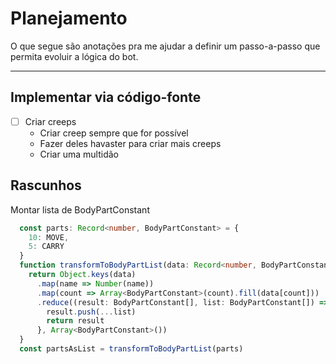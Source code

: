 # Planejamento  

O que segue são anotações pra me ajudar a definir
um passo-a-passo que permita evoluir a lógica do bot.

---

## Implementar via código-fonte

- [ ] Criar creeps
  - Criar creep sempre que for possível
  - Fazer deles havaster para criar mais creeps
  - Criar uma multidão

## Rascunhos

Montar lista de BodyPartConstant

```typescript
  const parts: Record<number, BodyPartConstant> = {
    10: MOVE,
    5: CARRY
  }
  function transformToBodyPartList(data: Record<number, BodyPartConstant>): BodyPartConstant[] {
    return Object.keys(data)
      .map(name => Number(name))
      .map(count => Array<BodyPartConstant>(count).fill(data[count]))
      .reduce((result: BodyPartConstant[], list: BodyPartConstant[]) => {
        result.push(...list)
        return result
      }, Array<BodyPartConstant>())
  }
  const partsAsList = transformToBodyPartList(parts)
```
